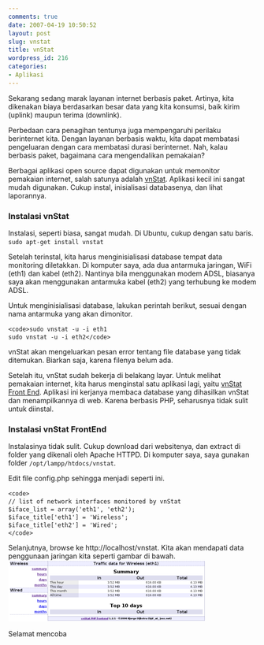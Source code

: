 ```yaml
---
comments: true
date: 2007-04-19 10:50:52
layout: post
slug: vnstat
title: vnStat
wordpress_id: 216
categories:
- Aplikasi
---
```


Sekarang sedang marak layanan internet berbasis paket. Artinya, kita dikenakan biaya berdasarkan besar data yang kita konsumsi, baik kirim (uplink) maupun terima (downlink). 

Perbedaan cara penagihan tentunya juga mempengaruhi perilaku berinternet kita. Dengan layanan berbasis waktu, kita dapat membatasi pengeluaran dengan cara membatasi durasi berinternet. Nah, kalau berbasis paket, bagaimana cara mengendalikan pemakaian?

Berbagai aplikasi open source dapat digunakan untuk memonitor pemakaian internet, salah satunya adalah [vnStat](http://humdi.net/vnstat/). Aplikasi kecil ini sangat mudah digunakan. Cukup instal, inisialisasi databasenya, dan lihat laporannya. 



### Instalasi vnStat


Instalasi, seperti biasa, sangat mudah. Di Ubuntu, cukup dengan satu baris. 
`sudo apt-get install vnstat`

Setelah terinstal, kita harus menginisialisasi database tempat data monitoring diletakkan. Di komputer saya, ada dua antarmuka jaringan, WiFi (eth1) dan kabel (eth2). Nantinya bila menggunakan modem ADSL, biasanya saya akan menggunakan antarmuka kabel (eth2) yang terhubung ke modem ADSL. 

Untuk menginisialisasi database, lakukan perintah berikut, sesuai dengan nama antarmuka yang akan dimonitor. 

    
    <code>sudo vnstat -u -i eth1
    sudo vnstat -u -i eth2</code>



vnStat akan mengeluarkan pesan error tentang file database yang tidak ditemukan. Biarkan saja, karena filenya belum ada. 

Setelah itu, vnStat sudah bekerja di belakang layar. Untuk melihat pemakaian internet, kita harus menginstal satu aplikasi lagi, yaitu [vnStat Front End](http://www.sqweek.com/sqweek/index.php?p=1). Aplikasi ini kerjanya membaca database yang dihasilkan vnStat dan menampilkannya di web. Karena berbasis PHP, seharusnya tidak sulit untuk diinstal. 



### Instalasi vnStat FrontEnd


Instalasinya tidak sulit. Cukup download dari websitenya, dan extract di folder yang dikenali oleh Apache HTTPD. Di komputer saya, saya gunakan folder `/opt/lampp/htdocs/vnstat`.

Edit file config.php sehingga menjadi seperti ini. 

    
    <code>
    // list of network interfaces monitored by vnStat
    $iface_list = array('eth1', 'eth2');
    $iface_title['eth1'] = 'Wireless';
    $iface_title['eth2'] = 'Wired';
    </code>



Selanjutnya, browse ke http://localhost/vnstat. Kita akan mendapati data penggunaan jaringan kita seperti gambar di bawah. 
![vnStat Front End Screenshot](/images/uploads/2007/04/vnstat.png)

Selamat mencoba
